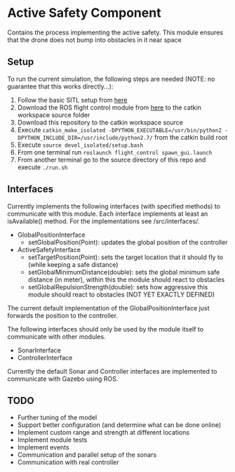 # Active Safety Component #
Contains the process implementing the active safety. This module ensures that the drone does not bump into obstacles in it near space 

## Setup ##
To run the current simulation, the following steps are needed (NOTE: no guarantee that this works directly...):

1. Follow the basic SITL setup from [here](https://pixhawk.org/dev/ros/sitl)
2. Download the ROS flight control module from [here](https://bitbucket.org/bluejayeindhoven/ros-flight-control) to the catkin workspace source folder
3. Download this repository to the catkin workspace source
4. Execute `catkin_make_isolated -DPYTHON_EXECUTABLE=/usr/bin/python2 -DPYTHON_INCLUDE_DIR=/usr/include/python2.7/` from the catkin build root
5. Execute `source devel_isolated/setup.bash`
6. From one terminal run `roslaunch flight_control spawn_gui.launch`
7. From another terminal go to the source directory of this repo and execute `./run.sh`

## Interfaces ##
Currently implements the following interfaces (with specified methods) to communicate with this module.
Each interface implements at least an isAvailable() method. For the implementations see /src/interfaces/.

* GlobalPositionInterface
    * setGlobalPosition(Point): updates the global position of the controller
* ActiveSafetyInterface
    * setTargetPosition(Point): sets the target location that it should fly to (while keeping a safe distance)
    * setGlobalMinimumDistance(double): sets the global minimum safe distance (in meter), within this the module should react to obstacles
    * setGlobalRepulsionStrength(double): sets how aggressive this module should react to obstacles (NOT YET EXACTLY DEFINED)

The current default implementation of the GlobalPositionInterface just forwards the position to the controller.

The following interfaces should only be used by the module itself to communicate with other modules.

* SonarInterface
* ControllerInterface

Currently the default Sonar and Controller interfaces are implemented to communicate with Gazebo using ROS.

## TODO ##
* Further tuning of the model
* Support better configuration (and determine what can be done online)
* Implement custom range and strength at different locations
* Implement module tests
* Implement events
* Communication and parallel setup of the sonars
* Communication with real controller